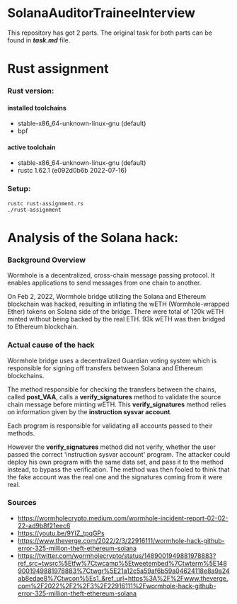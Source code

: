# SolanaAuditorTraineeInterview

This repository has got 2 parts. The original task for both parts can be found in ___task.md___ file.

# Rust assignment

### Rust version:

#### installed toolchains

- stable-x86_64-unknown-linux-gnu (default)
- bpf

#### active toolchain

- stable-x86_64-unknown-linux-gnu (default)
- rustc 1.62.1 (e092d0b6b 2022-07-16)

### Setup:

```
rustc rust-assignment.rs
./rust-assignment
```

# Analysis of the Solana hack:

### Background Overview

Wormhole is a decentralized, cross-chain message passing protocol. It enables applications to send messages from one chain to another.

On Feb 2, 2022, Wormhole bridge utilizing the Solana and Ethereum blockchain was hacked, resulting in inflating the wETH (Wormhole-wrapped Ether) tokens on Solana side of the bridge. There were total of 120k wETH minted without being backed by the real ETH. 93k wETH was then bridged to Ethereum blockchain.

### Actual cause of the hack

Wormhole bridge uses a decentralized Guardian voting system which is responsible for signing off transfers between Solana and Ethereum blockchains.

The method responsible for checking the transfers between the chains, called **post_VAA**, calls a **verify_signatures** method to validate the source chain message before minting wETH. This **verify_signatures** method relies on information given by the **instruction sysvar account**.

Each program is responsible for validating all accounts passed to their methods.

However the **verify_signatures** method did not verify, whether the user passed the correct 'instruction sysvar account' program. The attacker could deploy his own program with the same data set, and pass it to the method instead, to bypass the verification. The method was then fooled to think that the fake account was the real one and the signatures coming from it were real.

### Sources

- https://wormholecrypto.medium.com/wormhole-incident-report-02-02-22-ad9b8f21eec6
- https://youtu.be/9YIZ_tpqGPs
- https://www.theverge.com/2022/2/3/22916111/wormhole-hack-github-error-325-million-theft-ethereum-solana
- https://twitter.com/wormholecrypto/status/1489001949881978883?ref_src=twsrc%5Etfw%7Ctwcamp%5Etweetembed%7Ctwterm%5E1489001949881978883%7Ctwgr%5E21a12c5a59af6b59a04624118e8a9a24ab8edae8%7Ctwcon%5Es1_&ref_url=https%3A%2F%2Fwww.theverge.com%2F2022%2F2%2F3%2F22916111%2Fwormhole-hack-github-error-325-million-theft-ethereum-solana

